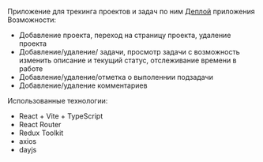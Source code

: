 Приложение для трекинга проектов и задач по ним
[Деплой](https://todo-app-lyart-eta-55.vercel.app/) приложения
Возможности:
- Добавление проекта, переход на страницу проекта, удаление проекта
- Добавление/удаление/ задачи, просмотр задачи с возможность изменить описание и текущий статус, отслеживание времени в работе
- Добавление/удаление/отметка о выполеннии подзадачи
- Добавление/удаление комментариев

Использованные технологии:
- React + Vite + TypeScript
- React Router
- Redux Toolkit
- axios
- dayjs

